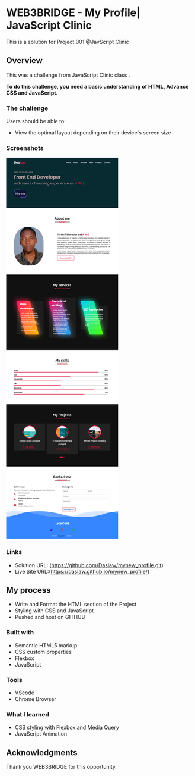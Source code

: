 # WEB3BRIDGE - My Profile| JavaScript Clinic

This is a solution for Project 001 @JavScript Clinic

## Overview

This was a challenge from JavaScript Clinic class .

**To do this challenge, you need a basic understanding of HTML, Advance CSS and JavaScript.**

### The challenge

Users should be able to:
- View the optimal layout depending on their device's screen size

### Screenshots

![](./assets/images/Screenshot%202022-09-13%20at%2000-14-46%20Developer%20profile.png)

### Links

- Solution URL: (https://github.com/Daslaw/mynew_profile.git)
- Live Site URL:(https://daslaw.github.io/mynew_profile/)

## My process

- Write and Format the HTML section of the Project
- Styling with CSS and JavaScript
- Pushed and host on GITHUB 

### Built with

- Semantic HTML5 markup
- CSS custom properties
- Flexbox
- JavaScript

### Tools

- VScode
- Chrome Browser

### What I learned

- CSS styling with Flexbox and Media Query
- JavaScript Animation

## Acknowledgments

Thank you WEB3BRIDGE for this opportunity.
